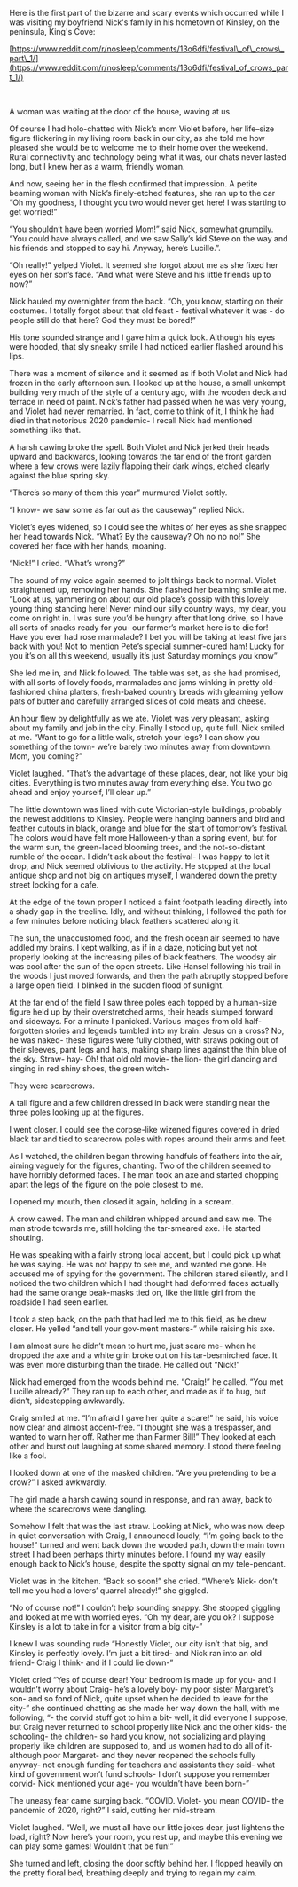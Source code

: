 Here is the first part of the bizarre and scary events which occurred while I was visiting my boyfriend Nick's family in his hometown of Kinsley, on the peninsula, King's Cove:

[https://www.reddit.com/r/nosleep/comments/13o6dfi/festival\_of\_crows\_part\_1/](https://www.reddit.com/r/nosleep/comments/13o6dfi/festival_of_crows_part_1/)

&#x200B;

A woman was waiting at the door of the house, waving at us.  
  
Of course I had holo-chatted with Nick’s mom Violet before, her life–size figure flickering in my living room back in our city, as she told me how pleased she would be to welcome me to their home over the weekend. Rural connectivity and technology being what it was, our chats never lasted long, but I knew her as a warm, friendly woman.   
  
And now, seeing her in the flesh confirmed that impression. A petite beaming woman with Nick’s finely-etched features, she ran up to the car “Oh my goodness, I thought you two would never get here! I was starting to get worried!”  
  
“You shouldn’t have been worried Mom!” said Nick, somewhat grumpily. “You could have always called, and we saw Sally’s kid Steve on the way and his friends and stopped to say hi. Anyway, here’s Lucille.”.  
  
“Oh really!” yelped Violet. It seemed she forgot about me as she fixed her eyes on her son’s face. “And what were Steve and his little friends up to now?”   
  
Nick hauled my overnighter from the back. “Oh, you know, starting on their costumes. I totally forgot about that old feast - festival whatever it was - do people still do that here? God they must be bored!”  
  
His tone sounded strange and I gave him a quick look. Although his eyes were hooded, that sly sneaky smile I had noticed earlier flashed around his lips.    
  
There was a moment of silence and it seemed as if both Violet and Nick had frozen in the early afternoon sun. I looked up at the house, a small unkempt building very much of the style of a century ago, with the wooden deck and terrace in need of paint. Nick’s father had passed when he was very young, and Violet had never remarried. In fact, come to think of it, I think he had died in that notorious 2020 pandemic- I recall Nick had mentioned something like that.   
  
A harsh cawing broke the spell. Both Violet and Nick jerked their heads upward and backwards, looking towards the far end of the front garden where a few crows were lazily flapping their dark wings, etched clearly against the blue spring sky.   
  
“There’s so many of them this year” murmured Violet softly.   
  
“I know- we saw some as far out as the causeway” replied Nick.  
  
Violet’s eyes widened, so I could see the whites of her eyes as she snapped her head towards Nick. “What? By the causeway? Oh no no no!” She covered her face with her hands, moaning.   
  
“Nick!” I cried. “What’s wrong?”  
  
The sound of my voice again seemed to jolt things back to normal. Violet straightened up, removing her hands. She  flashed her beaming smile at me. “Look at us, yammering on about our old place’s gossip with this lovely young thing standing here! Never mind our silly country ways, my dear, you come on right in. I was sure you’d be hungry after that long drive, so I have all sorts of snacks ready for you- our farmer’s market here is to die for! Have you ever had rose marmalade? I bet you will be taking at least five jars back with you! Not to mention Pete’s special summer-cured ham! Lucky for you it’s on all this weekend, usually it’s just Saturday mornings you know”  
  
She led me in, and Nick followed. The table was set, as she had promised, with all sorts of lovely foods, marmalades and jams winking in pretty old-fashioned china platters, fresh-baked country breads with gleaming yellow pats of butter and carefully arranged slices of cold meats and cheese.   
  
An hour flew by delightfully as we ate. Violet was very pleasant, asking about my family and job in the city.  Finally I stood up, quite full. Nick smiled at me. “Want to go for a little walk, stretch your legs? I can show you something of the town- we’re barely two minutes away from downtown. Mom, you coming?”  
  
Violet laughed. “That’s the advantage of these places, dear, not like your big cities. Everything is two minutes away from everything else. You two go ahead and enjoy yourself, I’ll clear up.”    
  
The little downtown was lined with cute Victorian-style buildings, probably the newest additions to Kinsley. People were hanging banners and bird and feather cutouts in black, orange and blue for the start of tomorrow’s festival. The colors would have felt more Halloween-y than a spring event, but for the warm sun, the green-laced blooming trees, and the not-so-distant rumble of the ocean. I didn’t ask about the festival- I was happy to let it drop, and Nick seemed oblivious to the activity. He stopped at the local antique shop and not big on antiques myself, I wandered down the pretty street looking for a cafe.  
  
At the edge of the town proper I noticed a faint footpath leading directly into a shady gap in the treeline. Idly, and without thinking, I followed the path for a few minutes before noticing black feathers scattered along it.   
  
The sun, the unaccustomed food, and the fresh ocean air seemed to have addled my brains. I kept walking, as if in a daze, noticing but yet not properly looking at the increasing piles of black feathers. The woodsy air was cool after the sun of the open streets. Like Hansel following his trail in the woods I just moved forwards, and then the path abruptly stopped before a large open field. I blinked in the sudden flood of sunlight.   
  
At the far end of the field I saw three poles each topped by a human-size figure held up by their overstretched arms, their heads slumped forward and sideways. For a minute I panicked. Various images from old half-forgotten stories and legends tumbled into my brain. Jesus on a cross? No, he was naked- these figures were fully clothed, with straws poking out of their sleeves, pant legs and hats, making sharp lines against the thin blue of the sky. Straw- hay-  Oh! that old old movie- the lion- the girl dancing and singing in red shiny shoes, the green witch-   
  
They were scarecrows.   
  
A tall figure and a few children dressed in black were standing near the three poles looking up at the figures.  
  
I went closer. I could see the corpse-like wizened figures covered in dried black tar and tied to scarecrow poles with ropes around their arms and feet.   
  
As I watched, the children began throwing handfuls of feathers into the air, aiming vaguely for the figures, chanting. Two of the children seemed to have horribly deformed faces. The man took an axe and started chopping apart the legs of the figure on the pole closest to me.  
  
I opened my mouth, then closed it again, holding in a scream.  
  
A crow cawed. The man and children whipped around and saw me. The man strode towards me, still holding the tar-smeared axe. He started shouting.   
  
He was speaking with a fairly strong local accent, but I could pick up what he was saying. He was not happy to see me, and wanted me gone. He accused me of spying for the government. The children stared silently, and I noticed the two children which I had thought had deformed faces actually had the same orange beak-masks tied on, like the little girl from the roadside I had seen earlier.   
  
I took a step back, on the path that had led me to this field, as he drew closer. He yelled “and tell your gov-ment masters-” while raising his axe.   
  
I am almost sure he didn’t mean to hurt me, just scare me-  when he dropped the axe and a white grin broke out on his tar-besmirched face. It was even more disturbing than the tirade. He called out “Nick!”   
  
Nick had emerged from the woods behind me. “Craig!” he called. “You met Lucille already?” They ran up to each other, and made as if to hug, but didn’t, sidestepping awkwardly.   
  
Craig smiled at me. “I’m afraid I gave her quite a scare!” he said, his voice now clear and almost accent-free. “I thought she was a trespasser, and wanted to warn her off. Rather me than Farmer Bill!” They looked at each other and burst out laughing at some shared memory. I stood there feeling like a fool.   
  
I looked down at one of the masked children. “Are you pretending to be a crow?” I asked awkwardly.   
  
The girl made a harsh cawing sound in response, and ran away, back to where the scarecrows were dangling.   
  
Somehow I felt that was the last straw. Looking at Nick, who was now deep in quiet conversation with Craig, I announced loudly, “I’m going back to the house!” turned and went back down the wooded path, down the main town street I had been perhaps thirty minutes before. I found my way easily enough back to Nick’s house, despite the spotty signal on my tele-pendant.   
  
Violet was in the kitchen. “Back so soon!” she cried. “Where’s Nick- don’t tell me you had a lovers’ quarrel already!” she giggled.   
  
“No of course not!” I couldn’t help sounding snappy. She stopped giggling and looked at me with worried eyes. “Oh my dear, are you ok? I suppose Kinsley is a lot to take in for a visitor from a big city-”  
  
I knew I was sounding rude “Honestly Violet, our city isn’t that big, and Kinsley is perfectly lovely. I’m just a bit tired- and Nick ran into an old friend- Craig I think- and if I could lie down-”  
  
Violet cried “Yes of course dear! Your bedroom is made up for you- and I wouldn’t worry about Craig- he’s a lovely boy- my poor sister Margaret’s son- and so fond of Nick, quite upset when he decided to leave for the city-” she continued chatting as she made her way down the hall, with me following, “- the corvid stuff got to him a bit- well, it did everyone I suppose, but Craig never returned to school properly like Nick and the other kids- the schooling- the children- so hard you know, not socializing and playing properly like children are supposed to, and us women had to do all of it- although poor Margaret- and they never reopened the schools fully anyway- not enough funding for teachers and assistants they said- what kind of government won’t fund schools- I don’t suppose you remember corvid- Nick mentioned your age- you wouldn’t have been born-”  
  
The uneasy fear came surging back. “COVID. Violet- you mean COVID- the pandemic of 2020, right?” I said, cutting her mid-stream.   
  
Violet laughed. “Well, we must all have our little jokes dear, just lightens the load, right? Now here’s your room, you rest up, and maybe this evening we can play some games! Wouldn’t that be fun!”  
  
She turned and left, closing the door softly behind her. I flopped heavily on the pretty floral bed, breathing deeply and trying to regain my calm.